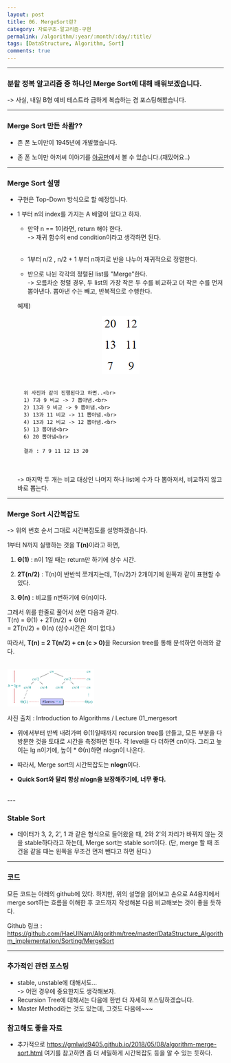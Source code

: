```yaml
---
layout: post
title: 06. MergeSort란?
category: 자료구조-알고리즘-구현
permalink: /algorithm/:year/:month/:day/:title/
tags: [DataStructure, Algorithm, Sort]
comments: true
---
```


---
### 분할 정복 알고리즘 중 하나인 Merge Sort에 대해 배워보겠습니다.
-> 사실, 내일 B형 예비 테스트라 급하게 복습하는 겸 포스팅해봤습니다.

---
### Merge Sort 만든 솨뢈??
* 존 폰 노이만이 1945년에 개발했습니다.

* 존 폰 노이만 아저씨 이야기를 [야공만](https://goo.gl/LD7OGT)에서 볼 수 있습니다.(재밌어요..)

---
### Merge Sort 설명

* 구현은 Top-Down 방식으로 할 예정입니다.

* 1 부터 n의 index를 가지는 A 배열이 있다고 하자.

    * 만약 n == 1이라면, return 해야 한다.<br>
        -> 재귀 함수의 end condition이라고 생각하면 된다. <br><br>
    * 1부터 n/2 , n/2 + 1 부터 n까지로 반을 나누어 재귀적으로 정렬한다.

    * 반으로 나뉜 각각의 정렬된 list를 "Merge"한다.<br>
        -> 오름차순 정렬 경우, 두 list의 가장 작은 두 수를 비교하고 더 작은 수를 먼저 뽑아낸다. 뽑아낸 수는 빼고, 반복적으로 수행한다.

    예제)<br>
    <center>
        <img style="max-width: 60%; height: auto;" src="/assets/post-img/algorithm/mergesort_merge.png"/> 
    </center><br>

        위 사진과 같이 진행된다고 하면..<br>
        1) 7과 9 비교 -> 7 뽑아냄.<br>
        2) 13과 9 비교 -> 9 뽑아냄.<br>
        3) 13과 11 비교 -> 11 뽑아냄.<br>
        4) 13과 12 비교 -> 12 뽑아냄.<br>
        5) 13 뽑아냄<br>
        6) 20 뽑아냄<br>

        결과 : 7 9 11 12 13 20
    <br><br>
    -> 마지막 두 개는 비교 대상인 나머지 하나 list에 수가 다 뽑아져서, 비교하지 않고 바로 뽑는다.
---
     
### Merge Sort 시간복잡도

-> 위의 번호 순서 그대로 시간복잡도를 설명하겠습니다.

1부터 N까지 실행하는 것을 <b>T(n)</b>이라고 하면,

1. <b>Θ(1)</b>    : n이 1일 때는 return만 하기에 상수 시간.

2. <b>2T(n/2)</b> : T(n)이 반반씩 쪼개지는데, T(n/2)가 2개이기에 왼쪽과 같이 표현할 수 있다. 

3. <b>Θ(n)</b>    : 비교를 n번하기에 Θ(n)이다.

그래서 위를 한줄로 풀어서 쓰면 다음과 같다.<br>
T(n) = Θ(1) + 2T(n/2) + Θ(n)<br>
     = 2T(n/2) + Θ(n) (상수시간은 의미 없다.)<br>

따라서, <b>T(n) = 2 T(n/2) + cn (c > 0)</b>을 Recursion tree를 통해 분석하면 아래와 같다.<br>

<br>
    <img style="max-width: 40%; height: auto;" src="/assets/post-img/algorithm/introductionToAlgorithm_merge.png"/> <br>

사진 출처 : Introduction to Algorithms / Lecture 01_mergesort

* 위에서부터 반씩 내려가며 Θ(1)일때까지 recursion tree를 만들고, 모든 부분을 다 방문한 것을 토대로 시간을 측정하면 된다. 각 level을 다 더하면 cn이다. 그리고 높이는 lg n이기에, 높이 * Θ(n)하면 nlogn이 나온다.<br>

* 따라서, Merge sort의 시간복잡도는 <b>nlogn</b>이다.

* <b>Quick Sort와 달리 항상 nlogn을 보장해주기에, 너무 좋다.</b>


<br>
---

### Stable Sort

* 데이터가 3, 2, 2', 1 과 같은 형식으로 들어왔을 때, 2와 2'의 자리가 바뀌지 않는 것을 stable하다라고 하는데, Merge sort는 stable sort이다. (단, merge 할 때 조건을 같을 때는 왼쪽을 무조건 먼저 뺀다고 하면 된다.)

---
### 코드

모든 코드는 아래의 github에 있다. 하지만, 위의 설명을 읽어보고 손으로 A4용지에서 merge sort하는 흐름을 이해한 후 코드까지 작성해본 다음 비교해보는 것이 좋을 듯하다.<br>

Github 링크 : https://github.com/HaeUlNam/Algorithm/tree/master/DataStructure_Algorithm_implementation/Sorting/MergeSort 

---
### 추가적인 관련 포스팅

* stable, unstable에 대해서도...<br>
    -> 어떤 경우에 중요한지도 생각해보자.<br>
* Recursion Tree에 대해서는 다음에 한번 더 자세히 포스팅하겠습니다.
* Master Method라는 것도 있는데, 그것도 다음에~~~

### 참고해도 좋을 자료

* 추가적으로 https://gmlwjd9405.github.io/2018/05/08/algorithm-merge-sort.html 여기를 참고하면 좀 더 세밀하게 시간복잡도 등을 알 수 있는 듯하다.